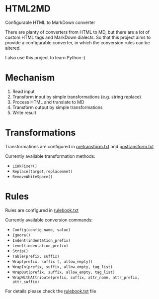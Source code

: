 # HTML2MD
Configurable HTML to MarkDown converter

There are planty of converters from HTML to MD, but there are a lot of custom HTML tags and MarkDown dialects.
 So that this project aims to provide a configurable converter, in which the conversion rules can be altered.

I also use this project to learn Python :)

# Mechanism

 1. Read input
 1. Transform input by simple transformations (e.g. string replace)
 1. Process HTML and translate to MD 
 1. Transform output by simple transformations
 1. Write result
 
# Transformations

Transformations are configured in [pretransform.txt](data/pretransform.txt) and
 [postransform.txt](data/posttransform.txt)
 
 Currently available transformation methods:
  - `LinkFixer()`
  - `Replace(target,replacemnet)`
  - `RemoveWhiteSpace()`
  
# Rules

Rules are configured in [rulebook.txt](data/rulebook.txt)
 
Currently available conversion commands:
  - `Config(config_name, value)`
  - `Ignore()`
  - `Indent(indentation_prefix)`
  - `Level(indentation_prefix)`
  - `Strip()`
  - `Table(prefix, suffix)`
  - `Wrap(prefix, suffix [, allow_empty])`
  - `WrapIn(prefix, suffix, allow_empty, tag_list)`
  - `WrapOut(prefix, suffix, allow_empty, tag_list)`
  - `WrapWithAttribute(prefix, suffix, attr_name, attr_prefix, attr_suffix)`

For details please check the [rulebook.txt](data/rulebook.txt) file
  